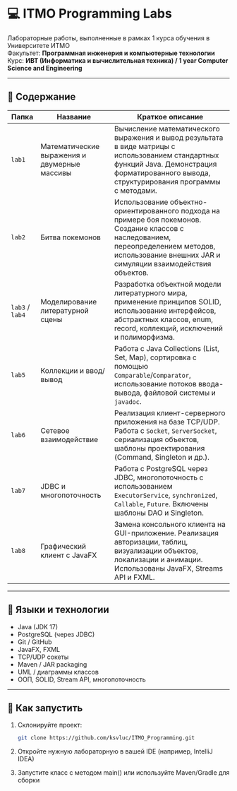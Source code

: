 # 💻 ITMO Programming Labs

Лабораторные работы, выполненные в рамках 1 курса обучения в Университете ИТМО  
Факультет: **Программная инженерия и компьютерные технологии**  
Курс: **ИВТ (Информатика и вычислительная техника) / 1 year Computer Science and Engineering**

---

## 📂 Содержание

| Папка | Название | Краткое описание |
|-------|----------|------------------|
| `lab1` | Математические выражения и двумерные массивы | Вычисление математического выражения и вывод результата в виде матрицы с использованием стандартных функций Java. Демонстрация форматированного вывода, структурирования программы с методами. |
| `lab2` | Битва покемонов | Использование объектно-ориентированного подхода на примере боя покемонов. Создание классов с наследованием, переопределением методов, использование внешних JAR и симуляции взаимодействия объектов. |
| `lab3` / `lab4` | Моделирование литературной сцены | Разработка объектной модели литературного мира, применение принципов SOLID, использование интерфейсов, абстрактных классов, enum, record, коллекций, исключений и полиморфизма. |
| `lab5` | Коллекции и ввод/вывод | Работа с Java Collections (List, Set, Map), сортировка с помощью `Comparable`/`Comparator`, использование потоков ввода-вывода, файловой системы и `javadoc`. |
| `lab6` | Сетевое взаимодействие | Реализация клиент-серверного приложения на базе TCP/UDP. Работа с `Socket`, `ServerSocket`, сериализация объектов, шаблоны проектирования (Command, Singleton и др.). |
| `lab7` | JDBC и многопоточность | Работа с PostgreSQL через JDBC, многопоточность с использованием `ExecutorService`, `synchronized`, `Callable`, `Future`. Включены шаблоны DAO и Singleton. |
| `lab8` | Графический клиент с JavaFX | Замена консольного клиента на GUI-приложение. Реализация авторизации, таблиц, визуализации объектов, локализации и анимации. Использованы JavaFX, Streams API и FXML. |

---

## 🔧 Языки и технологии

- Java (JDK 17)
- PostgreSQL (через JDBC)
- Git / GitHub
- JavaFX, FXML
- TCP/UDP сокеты
- Maven / JAR packaging
- UML / диаграммы классов
- ООП, SOLID, Stream API, многопоточность

---


## 🚀 Как запустить

1. Склонируйте проект:
   ```bash
   git clone https://github.com/ksvluc/ITMO_Programming.git
2. Откройте нужную лабораторную в вашей IDE (например, IntelliJ IDEA)

3. Запустите класс с методом main() или используйте Maven/Gradle для сборки
